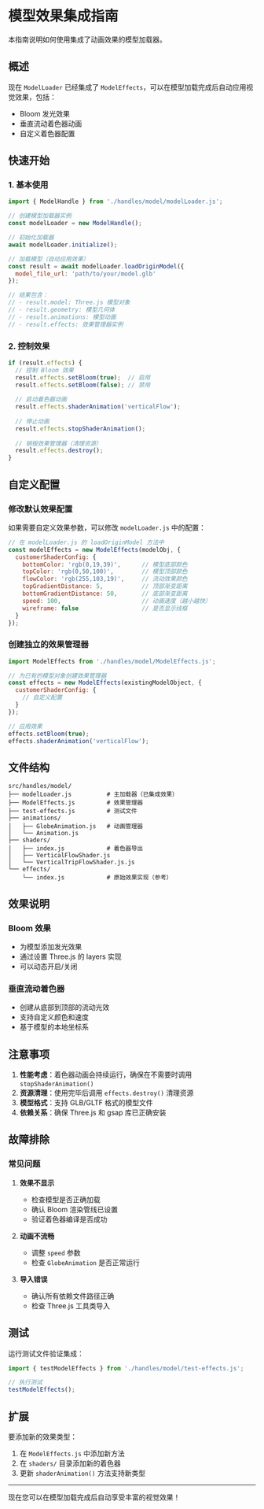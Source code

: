 # 模型效果集成指南

本指南说明如何使用集成了动画效果的模型加载器。

## 概述

现在 `ModelLoader` 已经集成了 `ModelEffects`，可以在模型加载完成后自动应用视觉效果，包括：
- Bloom 发光效果
- 垂直流动着色器动画
- 自定义着色器配置

## 快速开始

### 1. 基本使用

```javascript
import { ModelHandle } from './handles/model/modelLoader.js';

// 创建模型加载器实例
const modelLoader = new ModelHandle();

// 初始化加载器
await modelLoader.initialize();

// 加载模型（自动应用效果）
const result = await modelLoader.loadOriginModel({
  model_file_url: 'path/to/your/model.glb'
});

// 结果包含：
// - result.model: Three.js 模型对象
// - result.geometry: 模型几何体
// - result.animations: 模型动画
// - result.effects: 效果管理器实例
```

### 2. 控制效果

```javascript
if (result.effects) {
  // 控制 Bloom 效果
  result.effects.setBloom(true);  // 启用
  result.effects.setBloom(false); // 禁用
  
  // 启动着色器动画
  result.effects.shaderAnimation('verticalFlow');
  
  // 停止动画
  result.effects.stopShaderAnimation();
  
  // 销毁效果管理器（清理资源）
  result.effects.destroy();
}
```

## 自定义配置

### 修改默认效果配置

如果需要自定义效果参数，可以修改 `modelLoader.js` 中的配置：

```javascript
// 在 modelLoader.js 的 loadOriginModel 方法中
const modelEffects = new ModelEffects(modelObj, {
  customerShaderConfig: {
    bottomColor: 'rgb(0,19,39)',      // 模型底部颜色
    topColor: 'rgb(0,50,100)',        // 模型顶部颜色
    flowColor: 'rgb(255,103,19)',     // 流动效果颜色
    topGradientDistance: 5,           // 顶部渐变距离
    bottomGradientDistance: 50,       // 底部渐变距离
    speed: 100,                       // 动画速度（越小越快）
    wireframe: false                  // 是否显示线框
  }
});
```

### 创建独立的效果管理器

```javascript
import ModelEffects from './handles/model/ModelEffects.js';

// 为已有的模型对象创建效果管理器
const effects = new ModelEffects(existingModelObject, {
  customerShaderConfig: {
    // 自定义配置
  }
});

// 应用效果
effects.setBloom(true);
effects.shaderAnimation('verticalFlow');
```

## 文件结构

```
src/handles/model/
├── modelLoader.js          # 主加载器（已集成效果）
├── ModelEffects.js         # 效果管理器
├── test-effects.js         # 测试文件
├── animations/
│   ├── GlobeAnimation.js   # 动画管理器
│   └── Animation.js
├── shaders/
│   ├── index.js            # 着色器导出
│   ├── VerticalFlowShader.js
│   └── VerticalTripFlowShader.js.js
└── effects/
    └── index.js            # 原始效果实现（参考）
```

## 效果说明

### Bloom 效果
- 为模型添加发光效果
- 通过设置 Three.js 的 layers 实现
- 可以动态开启/关闭

### 垂直流动着色器
- 创建从底部到顶部的流动光效
- 支持自定义颜色和速度
- 基于模型的本地坐标系

## 注意事项

1. **性能考虑**：着色器动画会持续运行，确保在不需要时调用 `stopShaderAnimation()`
2. **资源清理**：使用完毕后调用 `effects.destroy()` 清理资源
3. **模型格式**：支持 GLB/GLTF 格式的模型文件
4. **依赖关系**：确保 Three.js 和 gsap 库已正确安装

## 故障排除

### 常见问题

1. **效果不显示**
   - 检查模型是否正确加载
   - 确认 Bloom 渲染管线已设置
   - 验证着色器编译是否成功

2. **动画不流畅**
   - 调整 `speed` 参数
   - 检查 `GlobeAnimation` 是否正常运行

3. **导入错误**
   - 确认所有依赖文件路径正确
   - 检查 Three.js 工具类导入

## 测试

运行测试文件验证集成：

```javascript
import { testModelEffects } from './handles/model/test-effects.js';

// 执行测试
testModelEffects();
```

## 扩展

要添加新的效果类型：

1. 在 `ModelEffects.js` 中添加新方法
2. 在 `shaders/` 目录添加新的着色器
3. 更新 `shaderAnimation()` 方法支持新类型

---

现在您可以在模型加载完成后自动享受丰富的视觉效果！